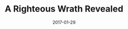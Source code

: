 ---
title: "A Righteous Wrath Revealed"
speaker: "Barry Gin"
date: "2017-01-29"
sermonUrl: "//35.190.93.184/sermons/20170129_sunday_barry_gin_a_righteous_wrath_revealed.mp3"
---